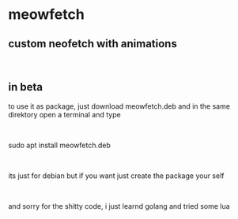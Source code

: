 # meowfetch
<h2>custom neofetch with animations</h2>
<br>
<h2>in beta</h2>

<p>to use it as package, just download meowfetch.deb and in the same direktory open a terminal and type</p>
<br>
<p>sudo apt install meowfetch.deb</p>
<br>
<p>its just for debian but if you want just create the package your self</p>
<br>
<p>and sorry for the shitty code, i just learnd golang and tried some lua</p>
